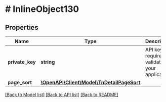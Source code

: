 # # InlineObject130

## Properties

Name | Type | Description | Notes
------------ | ------------- | ------------- | -------------
**private_key** | **string** | API key required to validate your application |
**page_sort** | [**\OpenAPI\Client\Model\TnDetailPageSort**](TnDetailPageSort.md) |  | [optional]

[[Back to Model list]](../../README.md#models) [[Back to API list]](../../README.md#endpoints) [[Back to README]](../../README.md)
